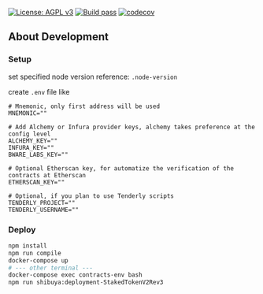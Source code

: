 [![License: AGPL v3](https://img.shields.io/badge/License-AGPL%20v3-blue.svg)](https://www.gnu.org/licenses/agpl-3.0)
[![Build pass](https://github.com/starlay-finance/starlay-stake/actions/workflows/node.js.yml/badge.svg)](https://github.com/starlay-finance/starlay-stake/actions/workflows/node.js.yml)
[![codecov](https://codecov.io/gh/starlay-finance/starlay-stake/branch/master/graph/badge.svg?token=0rtEtFEtgN)](https://codecov.io/gh/starlay-finance/starlay-stake/)

## About Development

### Setup

set specified node version
reference: `.node-version`

create `.env` file like

```env
# Mnemonic, only first address will be used
MNEMONIC=""

# Add Alchemy or Infura provider keys, alchemy takes preference at the config level
ALCHEMY_KEY=""
INFURA_KEY=""
BWARE_LABS_KEY=""

# Optional Etherscan key, for automatize the verification of the contracts at Etherscan
ETHERSCAN_KEY=""

# Optional, if you plan to use Tenderly scripts
TENDERLY_PROJECT=""
TENDERLY_USERNAME=""
```

### Deploy

```bash
npm install
npm run compile
docker-compose up
# --- other terminal ---
docker-compose exec contracts-env bash
npm run shibuya:deployment-StakedTokenV2Rev3
```

